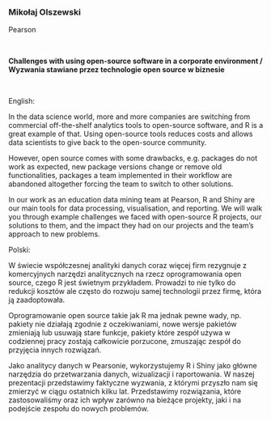 <!--html_preserve-->
<span>
<h3>
Mikołaj Olszewski
</h3>
<p>
Pearson
</p>
<br/>
<p>
<strong>Challenges with using open-source software in a corporate
environment / Wyzwania stawiane przez technologie open source w
biznesie</strong>
</p>
<br/>
<p>
English:

In the data science world, more and more companies are switching from
commercial off-the-shelf analytics tools to open-source software, and R
is a great example of that. Using open-source tools reduces costs and
allows data scientists to give back to the open-source community.

However, open source comes with some drawbacks, e.g. packages do not
work as expected, new package versions change or remove old
functionalities, packages a team implemented in their workflow are
abandoned altogether forcing the team to switch to other solutions.

In our work as an education data mining team at Pearson, R and Shiny are
our main tools for data processing, visualisation, and reporting. We
will walk you through example challenges we faced with open-source R
projects, our solutions to them, and the impact they had on our projects
and the team’s approach to new problems.

Polski:

W świecie współczesnej analityki danych coraz więcej firm rezygnuje z
komercyjnych narzędzi analitycznych na rzecz oprogramowania open source,
czego R jest świetnym przykładem. Prowadzi to nie tylko do redukcji
kosztów ale często do rozwoju samej technologii przez firmę, która ją
zaadoptowała.

Oprogramowanie open source takie jak R ma jednak pewne wady, np. pakiety
nie działają zgodnie z oczekiwaniami, nowe wersje pakietów zmieniają lub
usuwają stare funkcje, pakiety które zespół używa w codziennej pracy
zostają całkowicie porzucone, zmuszając zespół do przyjęcia innych
rozwiązań.

Jako analitycy danych w Pearsonie, wykorzystujemy R i Shiny jako główne
narzędzia do przetwarzania danych, wizualizacji i raportowania. W naszej
prezentacji przedstawimy faktyczne wyzwania, z którymi przyszło nam się
zmierzyć w ciągu ostatnich kilku lat. Przedstawimy rozwiązania, które
zastosowaliśmy oraz ich wpływ zarówno na bieżące projekty, jaki i na
podejście zespołu do nowych problemów.
</p>
</span><!--/html_preserve-->
